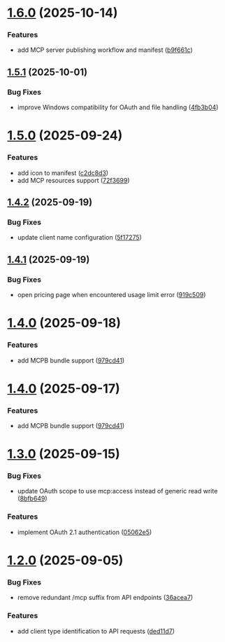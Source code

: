 # [1.6.0](https://github.com/VectifyAI/pageindex-mcp/compare/v1.5.1...v1.6.0) (2025-10-14)


### Features

* add MCP server publishing workflow and manifest ([b9f661c](https://github.com/VectifyAI/pageindex-mcp/commit/b9f661cb4a0a5c49d6107caa88b305fbbd0a2cd3))

## [1.5.1](https://github.com/VectifyAI/pageindex-mcp/compare/v1.5.0...v1.5.1) (2025-10-01)


### Bug Fixes

* improve Windows compatibility for OAuth and file handling ([4fb3b04](https://github.com/VectifyAI/pageindex-mcp/commit/4fb3b045359f739568405cc2351e9b8bb8f3a01c))

# [1.5.0](https://github.com/VectifyAI/pageindex-mcp/compare/v1.4.2...v1.5.0) (2025-09-24)


### Features

* add icon to manifest ([c2dc8d3](https://github.com/VectifyAI/pageindex-mcp/commit/c2dc8d39e51159b601812f2976b5c10f621ac3d0))
* add MCP resources support ([72f3699](https://github.com/VectifyAI/pageindex-mcp/commit/72f36996bbab79785a684bc9ce99e35a1f89294a))

## [1.4.2](https://github.com/VectifyAI/pageindex-mcp/compare/v1.4.1...v1.4.2) (2025-09-19)


### Bug Fixes

* update client name configuration ([5f17275](https://github.com/VectifyAI/pageindex-mcp/commit/5f17275a92c592c9a6609f890869d9c94dbeb843))

## [1.4.1](https://github.com/VectifyAI/pageindex-mcp/compare/v1.4.0...v1.4.1) (2025-09-19)


### Bug Fixes

* open pricing page when encountered usage limit error ([919c509](https://github.com/VectifyAI/pageindex-mcp/commit/919c509740fd11879ce4756f2e5762ceb5021b9f))

# [1.4.0](https://github.com/VectifyAI/pageindex-mcp/compare/v1.3.0...v1.4.0) (2025-09-18)


### Features

* add MCPB bundle support ([979cd41](https://github.com/VectifyAI/pageindex-mcp/commit/979cd416aaf23c9f10b2612a83c58cfc141228bd))

# [1.4.0](https://github.com/VectifyAI/pageindex-mcp/compare/v1.3.0...v1.4.0) (2025-09-17)


### Features

* add MCPB bundle support ([979cd41](https://github.com/VectifyAI/pageindex-mcp/commit/979cd416aaf23c9f10b2612a83c58cfc141228bd))

# [1.3.0](https://github.com/VectifyAI/pageindex-mcp/compare/v1.2.0...v1.3.0) (2025-09-15)


### Bug Fixes

* update OAuth scope to use mcp:access instead of generic read write ([8bfb649](https://github.com/VectifyAI/pageindex-mcp/commit/8bfb649976d1482bc7c357ea6d3676c480b6e405))


### Features

* implement OAuth 2.1 authentication ([05062e5](https://github.com/VectifyAI/pageindex-mcp/commit/05062e53c08dc95edf577c33905846c3ae8bb6fa))

# [1.2.0](https://github.com/VectifyAI/pageindex-mcp/compare/v1.1.2...v1.2.0) (2025-09-05)


### Bug Fixes

* remove redundant /mcp suffix from API endpoints ([36acea7](https://github.com/VectifyAI/pageindex-mcp/commit/36acea7f8248017596e88630474e2ddcc4da2654))


### Features

* add client type identification to API requests ([ded11d7](https://github.com/VectifyAI/pageindex-mcp/commit/ded11d701f4ffbf7c98fc4b945bac8341e937870))
